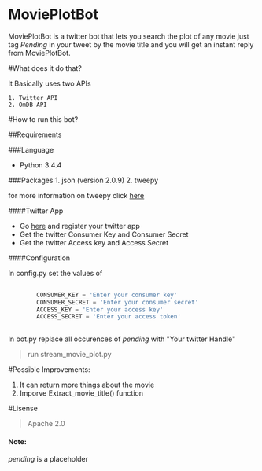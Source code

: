 # MoviePlotBot

  MoviePlotBot is a twitter bot that lets you search the plot of any movie just tag *Pending* in your tweet by the movie title and you will get an instant reply from MoviePlotBot.
  
#What does it do that?

  It Basically uses two APIs 
  
    1. Twitter API
    2. OmDB API


#How to run this bot?

##Requirements

###Language
  * Python 3.4.4
      
###Packages
    1. json (version 2.0.9)
    2. tweepy
  
for  more information on tweepy click [here](http://docs.tweepy.org/en/v3.5.0/) 
    
####Twitter App
  * Go [here](https://dev.twitter.com/) and register your twitter app
  * Get the twitter Consumer Key and Consumer Secret
  * Get the twitter Access key and Access Secret

####Configuration
      
In config.py set the values of 
~~~python
         
        CONSUMER_KEY = 'Enter your consumer key'
        CONSUMER_SECRET = 'Enter your consumer secret'
        ACCESS_KEY = 'Enter your access key'
        ACCESS_SECRET = 'Enter your access token'
        
~~~
    
In  bot.py replace all occurences of *pending* with "Your twitter Handle"


 > run stream_movie_plot.py

#Possible Improvements:

  1. It can return more things about the movie
  2. Imporve Extract_movie_title() function

#Lisense

  > Apache 2.0


#### Note: 
  *pending* is a placeholder



